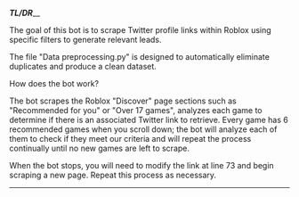 _____________________________________TL/DR_______________________________________


The goal of this bot is to scrape Twitter profile links within Roblox using specific filters to generate relevant leads.

The file "Data preprocessing.py" is designed to automatically eliminate duplicates and produce a clean dataset.

How does the bot work?

The bot scrapes the Roblox "Discover" page sections such as "Recommended for you" or "Over 17 games", analyzes each game to determine if there is an associated Twitter link to retrieve. Every game has 6 recommended games when you scroll down; the bot will analyze each of them to check if they meet our criteria and will repeat the process continually until no new games are left to scrape.

When the bot stops, you will need to modify the link at line 73 and begin scraping a new page. Repeat this process as necessary.

__________________________________________________________________________________
